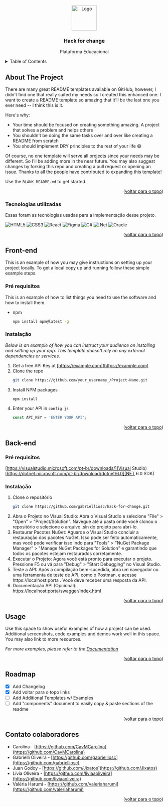 <!-- Improved compatibility of voltar para o topo link: See: https://github.com/othneildrew/Best-README-Template/pull/73 -->
<a name="readme-top"></a>

<!-- PROJECT LOGO -->
<br />
<div align="center">
  <a href="https://github.com/othneildrew/Best-README-Template">
    <img src="images/logo.png" alt="Logo" width="80" height="80">
  </a>

  <h3 align="center">Hack for change</h3>
  <p align="center">
    Plataforma Educacional
  </p>
</div>



<!-- TABLE OF CONTENTS -->
<details>
  <summary>Table of Contents</summary>
  <ol>
    <li>
      <a href="#about-the-project">Sobre o projeto</a>
      <ul>
        <li><a href="#built-with">Tecnologias utilizadas</a></li>
      </ul>
    </li>
    <li>
      <a href="#getting-started-front">Front-end</a>
      <ul>
        <li><a href="#prerequisites-front">Pré requisitos</a></li>
        <li><a href="#installation-front">Instalação</a></li>
      </ul>
    </li>
    <li>
      <a href="#getting-started-back">API</a>
      <ul>
        <li><a href="#prerequisites-back">Pré requisitos</a></li>
        <li><a href="#installation-back">Instalação</a></li>
      </ul>
    </li>
    <li><a href="#usage">Uso</a></li>
    <li><a href="#roadmap">Roadmap</a></li>
    <li><a href="#contact">Contato colaboradores</a></li>
  </ol>
</details>



<!-- ABOUT THE PROJECT -->
## About The Project

There are many great README templates available on GitHub; however, I didn't find one that really suited my needs so I created this enhanced one. I want to create a README template so amazing that it'll be the last one you ever need -- I think this is it.

Here's why:
* Your time should be focused on creating something amazing. A project that solves a problem and helps others
* You shouldn't be doing the same tasks over and over like creating a README from scratch
* You should implement DRY principles to the rest of your life :smile:

Of course, no one template will serve all projects since your needs may be different. So I'll be adding more in the near future. You may also suggest changes by forking this repo and creating a pull request or opening an issue. Thanks to all the people have contributed to expanding this template!

Use the `BLANK_README.md` to get started.

<p align="right">(<a href="#readme-top">voltar para o topo</a>)</p>



### Tecnologias utilizadas

Essas foram as tecnologias usadas para a implementação desse projeto.

![HTML5](https://img.shields.io/badge/html5-%23E34F26.svg?style=for-the-badge&logo=html5&logoColor=white)
![CSS3](https://img.shields.io/badge/css3-%231572B6.svg?style=for-the-badge&logo=css3&logoColor=white)
![React](https://img.shields.io/badge/react-%2320232a.svg?style=for-the-badge&logo=react&logoColor=%2361DAFB)
![Figma](https://img.shields.io/badge/figma-%23F24E1E.svg?style=for-the-badge&logo=figma&logoColor=white)
![C#](https://img.shields.io/badge/c%23-%23239120.svg?style=for-the-badge&logo=c-sharp&logoColor=white)
![.Net](https://img.shields.io/badge/.NET-5C2D91?style=for-the-badge&logo=.net&logoColor=white)
![Oracle](https://img.shields.io/badge/Oracle-F80000?style=for-the-badge&logo=oracle&logoColor=white)


<p align="right">(<a href="#readme-top">voltar para o topo</a>)</p>



<!-- GETTING STARTED -->
## Front-end

This is an example of how you may give instructions on setting up your project locally.
To get a local copy up and running follow these simple example steps.

### Pré requisitos

This is an example of how to list things you need to use the software and how to install them.
* npm
  ```sh
  npm install npm@latest -g
  ```

### Instalação

_Below is an example of how you can instruct your audience on installing and setting up your app. This template doesn't rely on any external dependencies or services._

1. Get a free API Key at [https://example.com](https://example.com)
2. Clone the repo
   ```sh
   git clone https://github.com/your_username_/Project-Name.git
   ```
3. Install NPM packages
   ```sh
   npm install
   ```
4. Enter your API in `config.js`
   ```js
   const API_KEY = 'ENTER YOUR API';
   ```

<p align="right">(<a href="#readme-top">voltar para o topo</a>)</p>

<!-- GETTING STARTED -->
## Back-end

### Pré requisitos

[https://visualstudio.microsoft.com/pt-br/downloads/](Visual Studio)
[https://dotnet.microsoft.com/pt-br/download/dotnet/6.0](NET 6.0 SDK)

### Instalação

1. Clone o repositório
   ```sh
   git clone https://github.com/gabrielliosc/hack-for-change.git
   ```
2. Abra o Projeto no Visual Studio:
  Abra o Visual Studio e selecione "File" > "Open" > "Project/Solution". Navegue até a pasta onde você clonou o repositório e selecione o arquivo .sln do projeto para abri-lo.
3. Restaurar Pacotes NuGet:
  Aguarde o Visual Studio concluir a restauração dos pacotes NuGet. Isso pode ser feito automaticamente, mas você pode verificar isso indo para "Tools" > "NuGet Package Manager" > "Manage NuGet Packages for Solution" e garantindo que todos os pacotes estejam restaurados corretamente.
4. Executar o Projeto:
  Agora você está pronto para executar o projeto. Pressione F5 ou vá para "Debug" > "Start Debugging" no Visual Studio.
5. Teste a API:
  Após a compilação bem-sucedida, abra um navegador ou uma ferramenta de teste de API, como o Postman, e acesse https://localhost:porta . Você deve receber uma resposta da API.
6. Documentação API (Opcional):
  https://localhost:porta/swagger/index.html


<p align="right">(<a href="#readme-top">voltar para o topo</a>)</p>

<!-- USAGE EXAMPLES -->
## Usage

Use this space to show useful examples of how a project can be used. Additional screenshots, code examples and demos work well in this space. You may also link to more resources.

_For more examples, please refer to the [Documentation](https://example.com)_

<p align="right">(<a href="#readme-top">voltar para o topo</a>)</p>



<!-- ROADMAP -->
## Roadmap

- [x] Add Changelog
- [x] Add voltar para o topo links
- [ ] Add Additional Templates w/ Examples
- [ ] Add "components" document to easily copy & paste sections of the readme

<p align="right">(<a href="#readme-top">voltar para o topo</a>)</p>


<!-- CONTACT -->
## Contato colaboradores

- Carolina - [https://github.com/CavMCarolina](https://github.com/CavMCarolina)
- Gabrielli Oliveira - [https://github.com/gabrielliosc](https://github.com/gabrielliosc)
- Juan Godoy - [https://github.com/Jixatos](https://github.com/Jixatos)
- Lívia Oliveira - [https://github.com/liviaaoliveira](https://github.com/liviaaoliveira)
- Valéria Harumi - [https://github.com/valeriaharumi](https://github.com/valeriaharumi)

<p align="right">(<a href="#readme-top">voltar para o topo</a>)</p>
